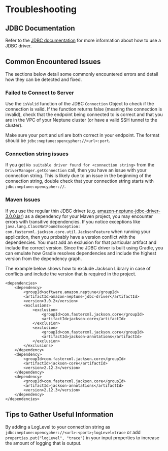 # Troubleshooting

## JDBC Documentation

Refer to the [JDBC documentation](https://docs.oracle.com/javase/8/docs/technotes/guides/jdbc/) for more information about how to use a JDBC driver.

## Common Encountered Issues

The sections below detail some commonly encountered errors and detail how they can be detected and fixed.

### Failed to Connect to Server

Use the `isValid` function of the JDBC `Connection` Object to check if the connection is valid. If the function returns false (meaning the connection is invalid), check that the endpoint being connected to is correct and that you are in the VPC of your Neptune cluster (or have a valid SSH tunnel to the cluster).

Make sure your port and url are both correct in your endpoint. The format should be `jdbc:neptune:opencypher://<url>:port`.

### Connection string issues

If you get `No suitable driver found for <connection string>` from the `DriverManager.getConnection` call, then you have an issue with your connection string. This is likely due to an issue in the beginning of the connection string, double check that your connection string starts with `jdbc:neptune:opencypher://`. 

### Maven Issues

If you use the regular thin JDBC driver (e.g. [amazon-neptune-jdbc-driver-3.0.0.jar](https://repo1.maven.org/maven2/software/amazon/neptune/amazon-neptune-jdbc-driver/3.0.0/amazon-neptune-jdbc-driver-3.0.0.jar)) as a dependency for your Maven project, you may encounter errors with transitive dependencies. If you notice exceptions like `java.lang.ClassNotFoundException: com.fasterxml.jackson.core.util.JacksonFeature` when running your application, then you probably have a version conflict with the dependencies. You must add an exclusion for that particular artifact and include the correct version. Since the JDBC driver is built using Gradle, you can emulate how Gradle resolves dependencies and include the highest version from the dependency graph.

The example below shows how to exclude Jackson Library in case of conflicts and include the version that is required in the project.

```
<dependencies>
    <dependency>
        <groupId>software.amazon.neptune</groupId>
        <artifactId>amazon-neptune-jdbc-driver</artifactId>
        <version>3.0.2</version>
        <exclusions>
            <exclusion>
                <groupId>com.fasterxml.jackson.core</groupId>
                <artifactId>jackson-core</artifactId>
            </exclusion>
            <exclusion>
                <groupId>com.fasterxml.jackson.core</groupId>
                <artifactId>jackson-annotations</artifactId>
            </exclusion>
        </exclusions>
    </dependency>
    <dependency>
        <groupId>com.fasterxml.jackson.core</groupId>
        <artifactId>jackson-core</artifactId>
        <version>2.12.3</version>
    </dependency>
    <dependency>
        <groupId>com.fasterxml.jackson.core</groupId>
        <artifactId>jackson-annotations</artifactId>
        <version>2.12.3</version>
    </dependency>
</dependencies>
```

## Tips to Gather Useful Information

By adding a LogLevel to your connection string as `jdbc:neptune:opencypher://<url>:<port>;logLevel=trace` or add `properties.put("logLevel", "trace")` in your input properties to increase the amount of logging that is output.